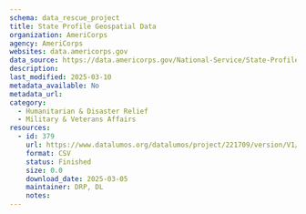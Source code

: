 ```yaml
---
schema: data_rescue_project 
title: State Profile Geospatial Data
organization: AmeriCorps
agency: AmeriCorps
websites: data.americorps.gov
data_source: https://data.americorps.gov/National-Service/State-Profile-Geospatial-Data/yhps-cx97/about_data
description: 
last_modified: 2025-03-10
metadata_available: No
metadata_url: 
category:
  - Humanitarian & Disaster Relief 
  - Military & Veterans Affairs 
resources:
  - id: 379
    url: https://www.datalumos.org/datalumos/project/221709/version/V1/view
    format: CSV
    status: Finished
    size: 0.0
    download_date: 2025-03-05
    maintainer: DRP, DL
    notes: 
---
```

